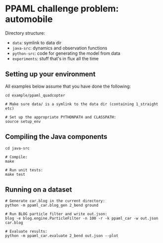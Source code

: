 # PPAML challenge problem: automobile

Directory structure:

- `data`: symlink to data dir
- `java-src`: dynamics and observation functions
- `python-src`: code for generating the model from data
- `experiments`: stuff that's in flux all the time


## Setting up your environment

All examples below assume that you have done the following:

```
cd example/ppaml_quadcopter

# Make sure data/ is a symlink to the data dir (containing 1_straight etc)

# Set up the appropriate PYTHONPATH and CLASSPATH:
source setup_env
```


## Compiling the Java components

```
cd java-src

# Compile:
make

# Run unit tests:
make test
```


## Running on a dataset

```
# Generate car.blog in the current directory:
python -m ppaml_car.blog_gen 2_bend ground

# Run BLOG particle filter and write out.json:
blog -e blog.engine.ParticleFilter -n 100 -r -k ppaml_car -w out.json car.blog

# Evaluate results:
python -m ppaml_car.evaluate 2_bend out.json --plot
```
